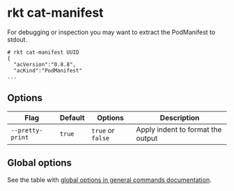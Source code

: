# rkt cat-manifest

For debugging or inspection you may want to extract the PodManifest to stdout.

```
# rkt cat-manifest UUID
{
  "acVersion":"0.8.8",
  "acKind":"PodManifest"
...
```

## Options

| Flag | Default | Options | Description |
| --- | --- | --- | --- |
| `--pretty-print` |  `true` | `true` or `false` | Apply indent to format the output |

## Global options

See the table with [global options in general commands documentation](../commands.md#global-options).
